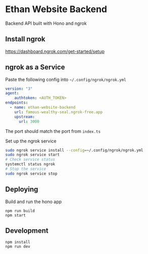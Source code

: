 # Ethan Website Backend
Backend API built with Hono and ngrok

## Install ngrok
https://dashboard.ngrok.com/get-started/setup

## ngrok as a Service
Paste the following config into `~/.config/ngrok/ngrok.yml`
```yaml
version: "3"
agent:
    authtoken: <AUTH_TOKEN>
endpoints:
  - name: ethan-website-backend
    url: famous-wealthy-seal.ngrok-free.app
    upstream:
      url: 3000
```
The port should match the port from `index.ts`

Set up the ngrok service
```bash
sudo ngrok service install --config=~/.config/ngrok/ngrok.yml
sudo ngrok service start
# Check service status
systemctl status ngrok
# Stop the service
sudo ngrok service stop
```
## Deploying
Build and run the hono app
```
npm run build
npm start
```

## Development
```
npm install
npm run dev
```
